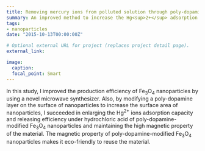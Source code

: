 ```yaml
---
title: Removing mercury ions from polluted solution through poly-dopamine-modified Fe₃O₄ nanoparticles
summary: An improved method to increase the Hg<sup>2+</sup> adsorption capacity of Fe<sub>3</sub>O<sub>4</sub> nanoparticles
tags:
- nanoparticles
date: "2015-10-13T00:00:00Z"

# Optional external URL for project (replaces project detail page).
external_link: 

image:
  caption: 
  focal_point: Smart
---
```

In this study, I improved the production efficiency of Fe<sub>3</sub>O<sub>4</sub> nanoparticles by using a novel microwave synthesizer. Also, by modifying a poly-dopamine layer on the surface of nanoparticles to increase the surface area of nanoparticles, I succeeded in enlarging the Hg<sup>2+</sup> ions adsorption capacity and releasing efficiency under hydrochloric acid of poly-dopamine-modified Fe<sub>3</sub>O<sub>4</sub> nanoparticles and maintaining the high magnetic property of the material. The magnetic property of poly-dopamine-modified Fe<sub>3</sub>O<sub>4</sub> nanoparticles makes it eco-friendly to reuse the material.